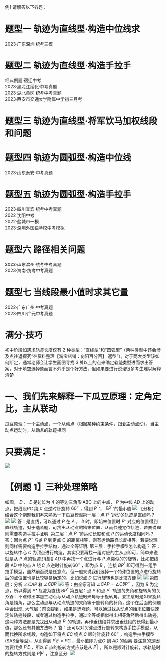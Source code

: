 例1 请解答以下各题：
# 题型一 轨迹为直线型·构造中位线求
2023·广东深圳·统考三模
# 题型二 轨迹为直线型·构造手拉手
经典例题·宿迁中考  
2023·黑龙江绥化·中考真题  
2023·湖北黄冈·统考中考真题  
2023·西安市交通大学附属中学初三月考
# 题型三 轨迹为直线型·将军饮马加权线段和问题
# 题型四 轨迹为圆弧型·构造中位线
2023·山东泰安·中考真题
# 题型五 轨迹为圆弧型·构造手拉手
2023·四川宜宾·统考中考真题  
2022 沈阳中考  
2022·盐城市一模  
2023·深圳外国语学校中考模拟
# 题型六 路径相关问题
2022·山东滨州·统考中考真题   
2023·海南·统考中考真题
# 题型七 当线段最小值时求其它量
2022·广东广州·中考真题   
2023·四川·广元中考真题
# 满分·技巧
初中阶段如遇求轨迹长度仅有 2 种类型：“直线型”和“圆弧型”（两种类型中还会涉及点往返探究“往资料整理【淘宝店铺：向阳百分百】
返型”），对于两大类型该如何断定，通常老师会让学生画图寻找 3 处以上的点来确定轨迹类型进而求出答案，对于填空选择题而言不外乎是个好方法，但如果要进行说理很多考生难以解释清楚
# 一、我们先来解释一下瓜豆原理：定角定比，主从联动
瓜豆原理：一个主动点，一个从动点（根据某种约束条件，跟着主动点动），当主动点运动时，从动点的轨迹相同
# 只要满足：
![](<../../qs_image_DB/专题2-4_瓜豆轨最值模型：为什么我们喜欢手拉手（直线与曲线）（解析版）_/158fd93cc86e93ff8da27dfa704504dc860c067c471dbbcecb7ad497b3dc0e7f.jpg>)
# 【例题 1】三种处理策略
如图， $D$ 、 $E$ 是边长为 4 的等边三角形 ABC 上的中点， $P$ 为中线 $A D$ 上的动点，把线段$P C$ 绕 $C$ 点逆时针旋转 $6 0 ^ { \circ }$ ，得到 $P ^ { \prime }$ ’， $E P ^ { \prime }$ ’的最小值
![](<../../qs_image_DB/专题2-4_瓜豆轨最值模型：为什么我们喜欢手拉手（直线与曲线）（解析版）_/15e80bb30d41c55ad04a2bb416970bd77670c19a9e21b27c540355d6491b7c69.jpg>)
【分析】 结合这个例题我们再来熟悉一下瓜豆模型第一层：点 $P ^ { \prime }$ ’运动的轨迹是直线吗？
![](<../../qs_image_DB/专题2-4_瓜豆轨最值模型：为什么我们喜欢手拉手（直线与曲线）（解析版）_/289ab678389eac00fc3cdc0e8ca8f16db2d8bb627ed158f1c722065f72ef0b32.jpg>)
![](<../../qs_image_DB/专题2-4_瓜豆轨最值模型：为什么我们喜欢手拉手（直线与曲线）（解析版）_/101554720e1ec42f88a8bc4ffa719fac71b7e3994f12d9f441afef7c24d0db39.jpg>)
答：是直线，可以通过 $P$ 在 $A$ ， $D$ 时，即始末位置时 $P ^ { \bullet }$ 对应的位置得到直线轨迹，对于选填题，可找出从动点的始末位置，从而快速定位轨迹，若要说理则需要构造手拉手证明.
第二层：点 $P ^ { \prime }$ ’的运动长度和点 $P$ 的运动长度相同吗？
答：因为点 $P ^ { \star }$ 与点 $P$ 到定点 C 的距离相等，则有运动路径长度相等，若要说理则同样需要构造手拉手结构，通过全等证明.
第三层：手拉手模型怎么构造？
答：以旋转中心 $C$ 为顶点进行构造，其实只要再找一组对应的主从点即可，简单来说就是从 $P$ 点的轨迹即线段 $A D$ 中再找一个点进行与 $P$ 点类似的的旋转，比如把线段 AD 中的点 A 绕 $C$ 点逆时针旋转$6 0 ^ { \circ }$ ，即为点 $B$ ，连接 $B P ^ { \ast }$ 即可得到一组手拉手模型，虽然前面说是任意点，但一般来说我们选择一个特殊位置的点进行旋转后的点位置也是比较容易确定的，比如说点 $D$ 进行旋转也是比较方便
![](<../../qs_image_DB/专题2-4_瓜豆轨最值模型：为什么我们喜欢手拉手（直线与曲线）（解析版）_/186da9429b6d41f7eb32518701032884f14534ca2c66bc86b914a17e802fbee3.jpg>)
![](<../../qs_image_DB/专题2-4_瓜豆轨最值模型：为什么我们喜欢手拉手（直线与曲线）（解析版）_/0defee96ee55ad59f6f8d6edf2043209f7a75c25241570c603e9e8280cd6b8c4.jpg>)
第四层：分析 $\angle C A P$ 和 $\angle C B P ^ { \prime }$
![](<../../qs_image_DB/专题2-4_瓜豆轨最值模型：为什么我们喜欢手拉手（直线与曲线）（解析版）_/a2eb3f606978f194570c0307eb0d7fd35f08cabf52d65501dfc0e3088c704f68.jpg>)
答：由全等可知 $\angle C A P = \angle C B P ^ { \circ }$ ，因为 $B$ 为定点，所以得到 $P ^ { \bullet }$ 轨迹为直线 $B P ^ { \ast }$ 第五层：点 $P$ 和点 $P ^ { : }$ ’轨迹的夹角和旋转角的关系答：不难得出本题主动点与从动点轨迹的夹角等于旋转角，要注意的是如果旋转角是钝角，那么主动点与从动点轨迹的夹角等于旋转角的补角，这个在后面的例题中会出现.
大气层：前面提到，如果是选填题，可以通过找从动点的始末位置快速定位轨迹线段，或者通过构造手拉手，通过全等或相似得出相等角然后得出轨迹，这两种方法都是先找出从动点 $P ^ { \prime }$ 的轨迹，再作垂线段并求出垂线段的长得到最小值，那么还有其他方法吗？
答：还可以对关键点进行旋转来构造手拉手模型，从而代换所求线段，构造如下将点 $E C$ 绕点 $C$ 顺时针旋转 $6 0 ^ { \circ }$ ，构造手拉手模型(SAS全等型)，从而得到 $P ^ { \prime } E { = } P G$ ，最小值即为点$G$ 到 $A D$ 的距离
要注意的是因为要代换 $P ^ { \prime } E$ ，所以 $E$ 点的旋转方式应该是从 $P ^ { \prime } \left| \right.$ ，所以是顺时针旋转，求轨迹时的旋转方式则是 $P | P ^ { \prime }$ ，注意区分.
![](<../../qs_image_DB/专题2-4_瓜豆轨最值模型：为什么我们喜欢手拉手（直线与曲线）（解析版）_/c175d0a36e284b5e6f06affbdb3e0fe5561c34a6af2411847a909418f05f99ff.jpg>)
